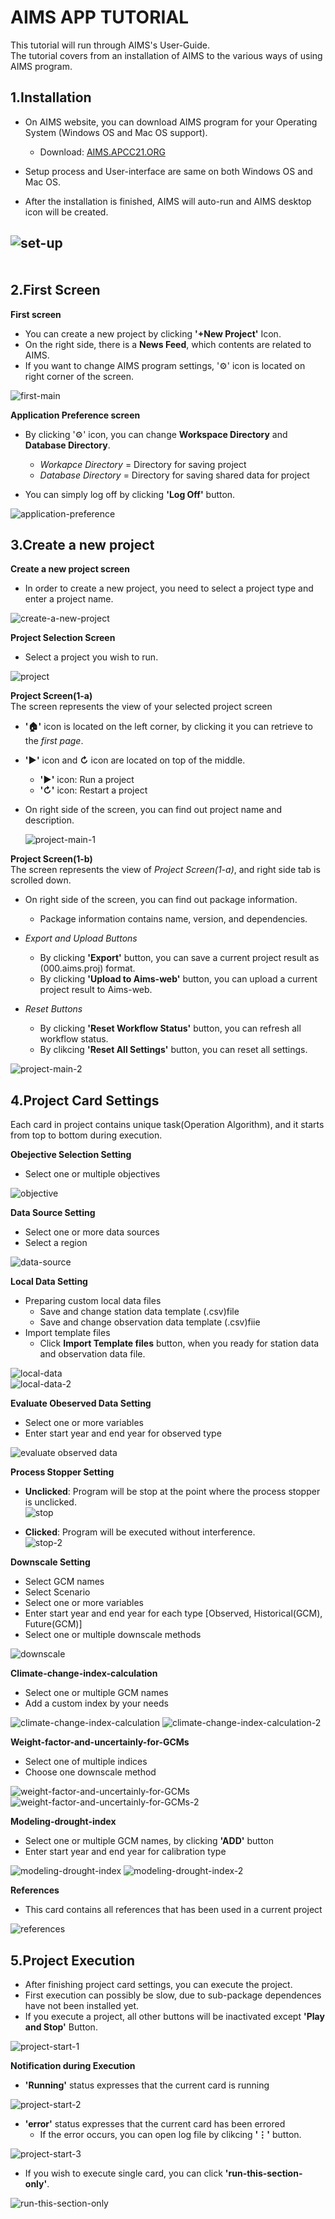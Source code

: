 AIMS APP TUTORIAL
=================
This tutorial will run through AIMS's User-Guide.  
The tutorial covers from an installation of AIMS to the various ways of using AIMS program.    
  
1.Installation 
--------------------------
- On AIMS website, you can download AIMS program for your Operating System (Windows OS and Mac OS support).  
  - Download: [AIMS.APCC21.ORG](http://aims.apcc21.org)   

- Setup process and User-interface are same on both Windows OS and Mac OS.  
- After the installation is finished, AIMS will auto-run and AIMS desktop icon will be created.  
  
![set-up](./set-up.png) <br/><br/>  
2.First Screen
----------------------
  
**First screen**  
- You can create a new project by clicking **'+New Project'** Icon.
- On the right side, there is a **News Feed**, which contents are related to AIMS.
- If you want to change AIMS program settings, '⚙' icon is located on right corner of the screen.  

![first-main](./first-main.png)  
  
  
**Application Preference screen**  
- By clicking '⚙' icon, you can change **Workspace Directory** and **Database Directory**.  
  - *Workapce Directory* = Directory for saving project
  - *Database Directory* = Directory for saving shared data for project  
 
- You can simply log off by clicking **'Log Off'** button.  
   
![application-preference](./application-preference.png)  
  
  
3.Create a new project
---------------- 
**Create a new project screen**  
- In order to create a new project, you need to select a project type and enter a project name.  
  
![create-a-new-project](./create-a-new-project.png)

**Project Selection Screen**  
- Select a project you wish to run. 
  
![project](./project.png)  
  
**Project Screen(1-a)**  
The screen represents the view of your selected project screen  
  
- **'🏠'** icon is located on the left corner, by clicking it you can retrieve to the *first page*.  
- **'▶'** icon and **↻** icon are located on top of the middle.  
  - **'▶'** icon: Run a project  
  - **'↻'** icon: Restart a project  
- On right side of the screen, you can find out project name and description.  

  ![project-main-1](./project-main-1.png)  
    	
**Project Screen(1-b)**  
The screen represents the view of *Project Screen(1-a)*, and right side tab is scrolled down.  
  
- On right side of the screen, you can find out package information.  
  - Package information contains name, version, and dependencies.  
  
- *Export and Upload Buttons*  
  - By clicking **'Export'** button, you can save a current project result as (000.aims.proj) format.  
  - By clicking **'Upload to Aims-web'** button, you can upload a current project result to Aims-web.  

- *Reset Buttons*  
  - By clicking **'Reset Workflow Status'** button, you can refresh all workflow status.  
  - By clikcing **'Reset All Settings'** button, you can reset all settings.  
  
![project-main-2](./project-main-2.png)  
  
  
4.Project Card Settings  
------------------
Each card in project contains unique task(Operation Algorithm), and it starts from top to bottom during execution.  
  
  
**Obejective Selection Setting**  
- Select one or multiple objectives  
  
![objective](./objective.png)  
  
**Data Source Setting**  
- Select one or more data sources  
- Select a region  
  
![data-source](./data-source.png)  
  
**Local Data Setting**  
- Preparing custom local data files
  - Save and change station data template (.csv)file  
  - Save and change observation data template (.csv)fiie  
- Import template files
  - Click **Import Template files** button, when you ready for station data and observation data file.  
  
![local-data](./local-data.png)  
![local-data-2](./local-data-2.png)  
  
**Evaluate Obeserved Data Setting**  
- Select one or more variables  
- Enter start year and end year for observed type
  
![evaluate observed data](./evaluate%20observed%20data.png)  
  
**Process Stopper Setting**  
- **Unclicked**: Program will be stop at the point where the process stopper is unclicked.  
![stop](./stop.png)  
  
- **Clicked**: Program will be executed without interference.  
![stop-2](./stop-2.png)  
  
**Downscale Setting**  
- Select GCM names  
- Select Scenario  
- Select one or more variables  
- Enter start year and end year for each type [Observed, Historical(GCM), Future(GCM)]
- Select one or multiple downscale methods  
  
![downscale](./downscale.png)  
  
**Climate-change-index-calculation**  
- Select one or multiple GCM names  
- Add a custom index by your needs  
  
![climate-change-index-calculation](./climate-change-index-calculation.png)
![climate-change-index-calculation-2](./climate-change-index-calculation-2.png)  
  
**Weight-factor-and-uncertainly-for-GCMs**  
- Select one of multiple indices  
- Choose one downscale method  
  
![weight-factor-and-uncertainly-for-GCMs](./weight-factor-and-uncertainly-for-GCMs.png)
![weight-factor-and-uncertainly-for-GCMs-2](./weight-factor-and-uncertainly-for-GCMs-2.png)  
  
**Modeling-drought-index**  
- Select one or multiple GCM names, by clicking **'ADD'** button  
- Enter start year and end year for calibration type  
  
![modeling-drought-index](./modeling-drought-index.png)
![modeling-drought-index-2](./modeling-drought-index-2.png)  
  
**References**
- This card contains all references that has been used in a current project  
  
![references](./references.png)  
  
  
5.Project Execution
---------------------
- After finishing project card settings, you can execute the project.  
- First execution can possibly be slow, due to sub-package dependences have not been installed yet.  
- If you execute a project, all other buttons will be inactivated except **'Play and Stop'** Button.  
  
![project-start-1](./project-start-1.png)  
  
**Notification during Execution**  
- **'Running'** status expresses that the current card is running  
  
![project-start-2](./project-start-2.png)  
  
- **'error'** status expresses that the current card has been errored
  - If the error occurs, you can open log file by clikcing **'⋮'** button.  
  
![project-start-3](./project-start-3.png)  

- If you wish to execute single card, you can click **'run-this-section-only'**.  
  
![run-this-section-only](./run-this-section-only.png)  
